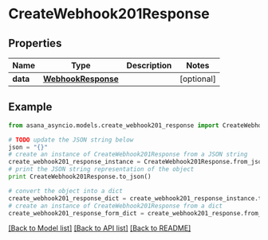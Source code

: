 # CreateWebhook201Response


## Properties

Name | Type | Description | Notes
------------ | ------------- | ------------- | -------------
**data** | [**WebhookResponse**](WebhookResponse.md) |  | [optional] 

## Example

```python
from asana_asyncio.models.create_webhook201_response import CreateWebhook201Response

# TODO update the JSON string below
json = "{}"
# create an instance of CreateWebhook201Response from a JSON string
create_webhook201_response_instance = CreateWebhook201Response.from_json(json)
# print the JSON string representation of the object
print CreateWebhook201Response.to_json()

# convert the object into a dict
create_webhook201_response_dict = create_webhook201_response_instance.to_dict()
# create an instance of CreateWebhook201Response from a dict
create_webhook201_response_form_dict = create_webhook201_response.from_dict(create_webhook201_response_dict)
```
[[Back to Model list]](../README.md#documentation-for-models) [[Back to API list]](../README.md#documentation-for-api-endpoints) [[Back to README]](../README.md)


